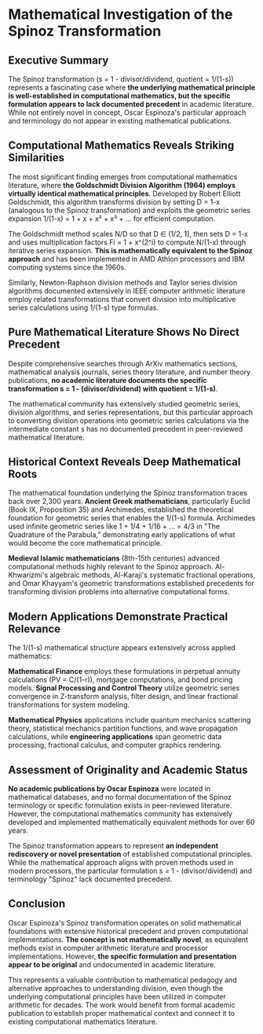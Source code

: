 # Mathematical Investigation of the Spinoz Transformation

## Executive Summary

The Spinoz transformation (s = 1 - divisor/dividend, quotient = 1/(1-s)) represents a fascinating case where **the underlying mathematical principle is well-established in computational mathematics, but the specific formulation appears to lack documented precedent** in academic literature. While not entirely novel in concept, Oscar Espinoza's particular approach and terminology do not appear in existing mathematical publications.

## Computational Mathematics Reveals Striking Similarities

The most significant finding emerges from computational mathematics literature, where **the Goldschmidt Division Algorithm (1964) employs virtually identical mathematical principles**. Developed by Robert Elliott Goldschmidt, this algorithm transforms division by setting D = 1-x (analogous to the Spinoz transformation) and exploits the geometric series expansion 1/(1-x) = 1 + x + x² + x³ + ... for efficient computation.

The Goldschmidt method scales N/D so that D ∈ (1/2, 1], then sets D = 1-x and uses multiplication factors Fi = 1 + x^(2^i) to compute N/(1-x) through iterative series expansion. **This is mathematically equivalent to the Spinoz approach** and has been implemented in AMD Athlon processors and IBM computing systems since the 1960s.

Similarly, Newton-Raphson division methods and Taylor series division algorithms documented extensively in IEEE computer arithmetic literature employ related transformations that convert division into multiplicative series calculations using 1/(1-s) type formulas.

## Pure Mathematical Literature Shows No Direct Precedent

Despite comprehensive searches through ArXiv mathematics sections, mathematical analysis journals, series theory literature, and number theory publications, **no academic literature documents the specific transformation s = 1 - (divisor/dividend) with quotient = 1/(1-s)**. 

The mathematical community has extensively studied geometric series, division algorithms, and series representations, but this particular approach to converting division operations into geometric series calculations via the intermediate constant s has no documented precedent in peer-reviewed mathematical literature.

## Historical Context Reveals Deep Mathematical Roots

The mathematical foundation underlying the Spinoz transformation traces back over 2,300 years. **Ancient Greek mathematicians**, particularly Euclid (Book IX, Proposition 35) and Archimedes, established the theoretical foundation for geometric series that enables the 1/(1-s) formula. Archimedes used infinite geometric series like 1 + 1/4 + 1/16 + ... = 4/3 in "The Quadrature of the Parabula," demonstrating early applications of what would become the core mathematical principle.

**Medieval Islamic mathematicians** (8th-15th centuries) advanced computational methods highly relevant to the Spinoz approach. Al-Khwarizmi's algebraic methods, Al-Karaji's systematic fractional operations, and Omar Khayyam's geometric transformations established precedents for transforming division problems into alternative computational forms.

## Modern Applications Demonstrate Practical Relevance

The 1/(1-s) mathematical structure appears extensively across applied mathematics:

**Mathematical Finance** employs these formulations in perpetual annuity calculations (PV = C/(1-r)), mortgage computations, and bond pricing models. **Signal Processing and Control Theory** utilize geometric series convergence in Z-transform analysis, filter design, and linear fractional transformations for system modeling.

**Mathematical Physics** applications include quantum mechanics scattering theory, statistical mechanics partition functions, and wave propagation calculations, while **engineering applications** span geometric data processing, fractional calculus, and computer graphics rendering.

## Assessment of Originality and Academic Status

**No academic publications by Oscar Espinoza** were located in mathematical databases, and no formal documentation of the Spinoz terminology or specific formulation exists in peer-reviewed literature. However, the computational mathematics community has extensively developed and implemented mathematically equivalent methods for over 60 years.

The Spinoz transformation appears to represent **an independent rediscovery or novel presentation** of established computational principles. While the mathematical approach aligns with proven methods used in modern processors, the particular formulation s = 1 - (divisor/dividend) and terminology "Spinoz" lack documented precedent.

## Conclusion

Oscar Espinoza's Spinoz transformation operates on solid mathematical foundations with extensive historical precedent and proven computational implementations. **The concept is not mathematically novel**, as equivalent methods exist in computer arithmetic literature and processor implementations. However, **the specific formulation and presentation appear to be original** and undocumented in academic literature.

This represents a valuable contribution to mathematical pedagogy and alternative approaches to understanding division, even though the underlying computational principles have been utilized in computer arithmetic for decades. The work would benefit from formal academic publication to establish proper mathematical context and connect it to existing computational mathematics literature.